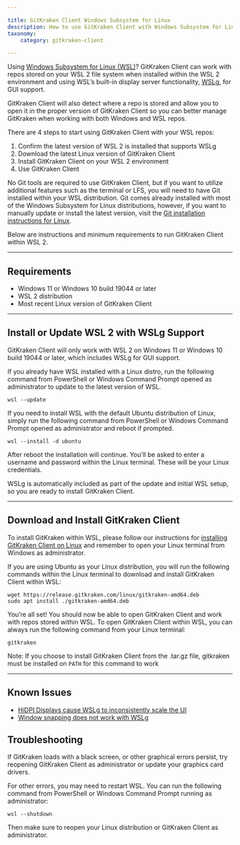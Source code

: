 ```yaml
---

title: GitKraken Client Windows Subsystem for Linux
description: How to use GitKraken Client with Windows Subsystem for Linux (WSL)
taxonomy:
    category: gitkraken-client

---
```


Using <a href="https://learn.microsoft.com/en-us/windows/wsl/about" target="_blank">Windows Subsystem for Linux (WSL)</a>? GitKraken Client can work with repos stored on your WSL 2 file system when installed within the WSL 2 environment and using WSL’s built-in display server functionality, <a href="https://learn.microsoft.com/en-us/windows/wsl/tutorials/gui-apps" target="_blank">WSLg</a>, for GUI support.

GitKraken Client will also detect where a repo is stored and allow you to open it in the proper version of GitKraken Client so you can better manage GitKraken when working with both Windows and WSL repos.

There are 4 steps to start using GitKraken Client with your WSL repos:
1. Confirm the latest version of WSL 2 is installed that supports WSLg
2. Download the latest Linux version of GitKraken Client
3. Install GitKraken Client on your WSL 2 environment
4. Use GitKraken Client

No Git tools are required to use GitKraken Client, but if you want to utilize additional features such as the terminal or LFS, you will need to have Git installed within your WSL distribution. Git comes already installed with most of the Windows Subsystem for Linux distributions, however, if you want to manually update or install the latest version, visit the <a href="https://git-scm.com/download/linux" target="_blank">Git installation instructions for Linux</a>.

Below are instructions and minimum requirements to run GitKraken Client within WSL 2.
***
## Requirements

- Windows 11 or Windows 10 build 19044 or later
- WSL 2 distribution
- Most recent Linux version of GitKraken Client 
***
## Install or Update WSL 2 with WSLg Support

GitKraken Client will only work with WSL 2 on Windows 11 or Windows 10 build 19044 or later, which includes WSLg for GUI support.

If you already have WSL installed with a Linux distro, run the following command from PowerShell or Windows Command Prompt opened as administrator to update to the latest version of WSL.
```
wsl --update 
```
If you need to install WSL with the default Ubuntu distribution of Linux, simply run the following command from PowerShell or Windows Command Prompt opened as administrator and reboot if prompted.
```
wsl --install -d ubuntu
```
After reboot the installation will continue. You'll be asked to enter a username and password within the Linux terminal. These will be your Linux credentials.

WSLg is automatically included as part of the update and initial WSL setup, so you are ready to install GitKraken Client.
***
## Download and Install GitKraken Client

To install GitKraken within WSL, please follow our instructions for <a href="https://help.gitkraken.com/gitkraken-client/how-to-install/#linux-deb-rpm-and-tar-gz-files" target="_blank">installing GitKraken Client on Linux</a> and remember to open your Linux terminal from Windows as administrator.

If you are using Ubuntu as your Linux distribution, you will run the following commands within the Linux terminal to download and install GitKraken Client within WSL:
```
wget https://release.gitkraken.com/linux/gitkraken-amd64.deb
sudo apt install ./gitkraken-amd64.deb
```
You’re all set! You should now be able to open GitKraken Client and work with repos stored within WSL.
To open GitKraken Client within WSL, you can always run the following command from your Linux terminal:
```
gitkraken
```
Note: If you choose to install GitKraken Client from the .tar.gz file, gitkraken must be installed on ```PATH``` for this command to work
***
## Known Issues

- <a href="" target="_blank">HiDPI Displays cause WSLg to inconsistently scale the UI</a>
- <a href="" target="_blank">Window snapping does not work with WSLg</a>

## Troubleshooting

If GitKraken loads with a black screen, or other graphical errors persist, try reopening GitKraken Client as administrator or update your graphics card drivers.

For other errors, you may need to restart WSL. You can run the following command from PowerShell or Windows Command Prompt running as administrator:
```
wsl --shutdown
```
Then make sure to reopen your Linux distribution or GitKraken Client as administrator.
